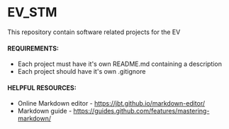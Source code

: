 # EV_STM
This repository contain software related projects for the EV

#### REQUIREMENTS:
* Each project must have it's own README.md containing a description
* Each project should have it's own .gitignore 


#### HELPFUL RESOURCES:
* Online Markdown editor - https://jbt.github.io/markdown-editor/
* Markdown guide - https://guides.github.com/features/mastering-markdown/
